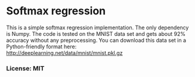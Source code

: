 # Softmax regression
This is a simple softmax regression implementation.
The only dependency is Numpy. The code is tested
on the MNIST data set and gets about 92% accuracy without
any preprocessing. You can download this data set in
a Python-friendly format here: 
http://deeplearning.net/data/mnist/mnist.pkl.gz 

### License: MIT
